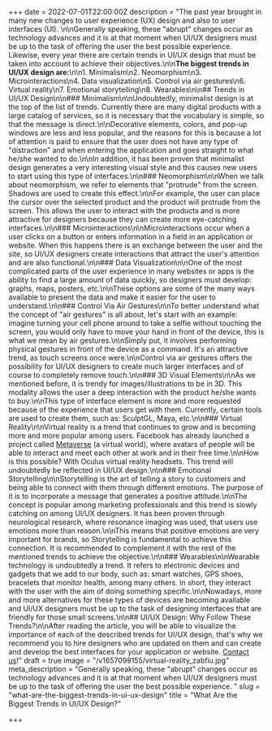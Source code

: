 +++
date = 2022-07-01T22:00:00Z
description = "The past year brought in many new changes to user experience (UX) design and also to user interfaces (UI). \n\nGenerally speaking, these \"abrupt\" changes occur as technology advances and it is at that moment when UI/UX designers must be up to the task of offering the user the best possible experience. Likewise, every year there are certain trends in UI/UX design that must be taken into account to achieve their objectives.\n\n**The biggest trends in UI/UX design are:**\n\n1. Minimalism\n2. Neomorphism\n3. Microinteractions\n4. Data visualization\n5. Control via air gestures\n6. Virtual reality\n7. Emotional storytelling\n8. Wearables\n\n## Trends in UI/UX Design\n\n### Minimalism\n\nUndoubtedly, minimalist design is at the top of the list of trends. Currently there are many digital products with a large catalog of services, so it is necessary that the vocabulary is simple, so that the message is direct.\n\nDecorative elements, colors, and pop-up windows are less and less popular, and the reasons for this is because a lot of attention is paid to ensure that the user does not have any type of \"distraction\" and when entering the application and goes straight to what he/she wanted to do.\n\nIn addition, it has been proven that minimalist design generates a very interesting visual style and this causes new users to start using this type of interfaces.\n\n### Neomorphism\n\nWhen we talk about neomorphism, we refer to elements that \"protrude\" from the screen. Shadows are used to create this effect.\n\nFor example, the user can place the cursor over the selected product and the product will protrude from the screen. This allows the user to interact with the products and is more attractive for designers because they can create more eye-catching interfaces.\n\n### Microinteractions\n\nMicrointeractions occur when a user clicks on a button or enters information in a field in an application or website. When this happens there is an exchange between the user and the site, so UI/UX designers create interactions that attract the user's attention and are also functional.\n\n### Data Visualization\n\nOne of the most complicated parts of the user experience in many websites or apps is the ability to find a large amount of data quickly, so designers must develop: graphs, maps, posters, etc.\n\nThese options are some of the many ways available to present the data and make it easier for the user to understand.\n\n### Control Via Air Gestures\n\nTo better understand what the concept of \"air gestures\" is all about, let's start with an example: imagine turning your cell phone around to take a selfie without touching the screen, you would only have to move your hand in front of the device, this is what we mean by air gestures.\n\nSimply put, it involves performing physical gestures in front of the device as a command. It's an attractive trend, as touch screens once were.\n\nControl via air gestures offers the possibility for UI/UX designers to create much larger interfaces and of course to completely remove touch.\n\n### 3D Visual Elements\n\nAs we mentioned before, it is trendy for images/illustrations to be in 3D. This modality allows the user a deep interaction with the product he/she wants to buy.\n\nThis type of interface element is more and more requested because of the experience that users get with them. Currently, certain tools are used to create them, such as: SculptGL, Maya, etc.\n\n### Virtual Reality\n\nVirtual reality is a trend that continues to grow and is becoming more and more popular among users. Facebook has already launched a project called [Metaverse](https://blog.hubspot.es/marketing/que-es-metaverse#:\\~:text=En%20palabras%20del%20mismo%20Zuckerberg,mismo%20espacio%20f%C3%ADsico%20que%20t%C3%BA%C2%BB.) (a virtual world), where avatars of people will be able to interact and meet each other at work and in their free time.\n\nHow is this possible? With Oculus virtual reality headsets. This trend will undoubtedly be reflected in UI/UX design.\n\n### Emotional Storytelling\n\nStorytelling is the art of telling a story to customers and being able to connect with them through different emotions. The purpose of it is to incorporate a message that generates a positive attitude.\n\nThe concept is popular among marketing professionals and this trend is slowly catching on among UI/UX designers. It has been proven through neurological research, where resonance imaging was used, that users use emotions more than reason.\n\nThis means that positive emotions are very important for brands, so Storytelling is fundamental to achieve this connection. It is recommended to complement it with the rest of the mentioned trends to achieve the objective.\n\n### Wearables\n\nWearable technology is undoubtedly a trend. It refers to electronic devices and gadgets that we add to our body, such as: smart watches, GPS shoes, bracelets that monitor health, among many others. In short, they interact with the user with the aim of doing something specific.\n\nNowadays, more and more alternatives for these types of devices are becoming available and UI/UX designers must be up to the task of designing interfaces that are friendly for those small screens.\n\n## UI/UX Design: Why Follow These Trends?\n\nAfter reading the article, you will be able to visualize the importance of each of the described trends for UI/UX design, that's why we recommend you to hire designers who are updated on them and can create and develop the best interfaces for your application or website. [Contact us](/contact)!"
draft = true
image = "/v1657098155/virtual-reality_zabfiu.jpg"
meta_description = "Generally speaking, these \"abrupt\" changes occur as technology advances and it is at that moment when UI/UX designers must be up to the task of offering the user the best possible experience. "
slug = "what-are-the-biggest-trends-in-ui-ux-design"
title = "What Are the Biggest Trends in UI/UX Design?"

+++

